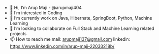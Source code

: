 - 👋 Hi, I’m Arup Maji - @arupmaji404
- 👀 I’m interested in Coding
- 🌱 I’m currently work on Java, Hibernate, SpringBoot, Python, Machine Learning
- 💞️ I’m looking to collaborate on Full Stack and Machine Learning related projects
- 📫 How to reach me mail: arupmaji137@gmail.com linkedin: https://www.linkedin.com/in/arup-maji-22033218b/

<!---
arupmaji404/arupmaji404 is a ✨ special ✨ repository because its `README.md` (this file) appears on your GitHub profile.
You can click the Preview link to take a look at your changes.
--->
